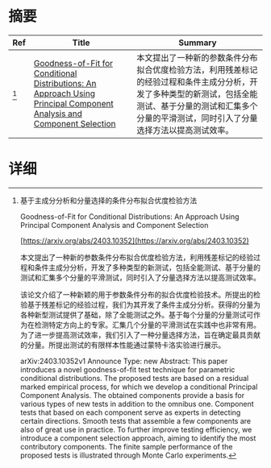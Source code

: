 # 摘要

| Ref | Title | Summary |
| --- | --- | --- |
| [^1] | [Goodness-of-Fit for Conditional Distributions: An Approach Using Principal Component Analysis and Component Selection](https://arxiv.org/abs/2403.10352) | 本文提出了一种新的参数条件分布拟合优度检验方法，利用残差标记的经验过程和条件主成分分析，开发了多种类型的新测试，包括全能测试、基于分量的测试和汇集多个分量的平滑测试，同时引入了分量选择方法以提高测试效率。 |

# 详细

[^1]: 基于主成分分析和分量选择的条件分布拟合优度检验方法

    Goodness-of-Fit for Conditional Distributions: An Approach Using Principal Component Analysis and Component Selection

    [https://arxiv.org/abs/2403.10352](https://arxiv.org/abs/2403.10352)

    本文提出了一种新的参数条件分布拟合优度检验方法，利用残差标记的经验过程和条件主成分分析，开发了多种类型的新测试，包括全能测试、基于分量的测试和汇集多个分量的平滑测试，同时引入了分量选择方法以提高测试效率。

    

    该论文介绍了一种新颖的用于参数条件分布的拟合优度检验技术。所提出的检验基于残差标记的经验过程，我们为其开发了条件主成分分析。获得的分量为各种新型测试提供了基础，除了全能测试之外。基于每个分量的分量测试可作为在检测特定方向上的专家。汇集几个分量的平滑测试在实践中也非常有用。为了进一步提高测试效率，我们引入了一种分量选择方法，旨在确定最具贡献的分量。所提出测试的有限样本性能通过蒙特卡洛实验进行展示。

    arXiv:2403.10352v1 Announce Type: new  Abstract: This paper introduces a novel goodness-of-fit test technique for parametric conditional distributions. The proposed tests are based on a residual marked empirical process, for which we develop a conditional Principal Component Analysis. The obtained components provide a basis for various types of new tests in addition to the omnibus one. Component tests that based on each component serve as experts in detecting certain directions. Smooth tests that assemble a few components are also of great use in practice. To further improve testing efficiency, we introduce a component selection approach, aiming to identify the most contributory components. The finite sample performance of the proposed tests is illustrated through Monte Carlo experiments.
    


